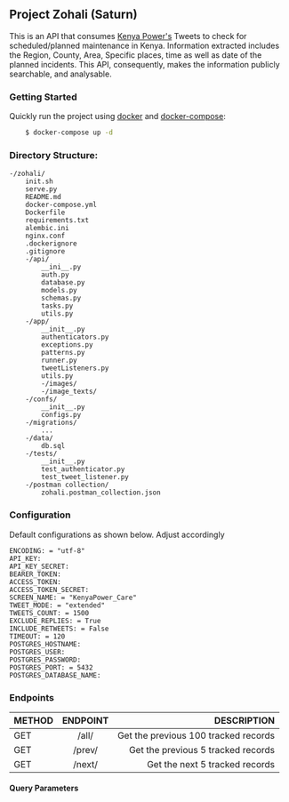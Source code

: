 ## Project Zohali (Saturn)

This is an API that consumes [Kenya Power's](https://twitter.com/KenyaPower_Care) Tweets to check for scheduled/planned maintenance in Kenya.
Information extracted includes the Region, County, Area, Specific places, time as well as date of the planned incidents.
This API, consequently, makes the information publicly searchable, and analysable.

### Getting Started

Quickly run the project using [docker](https://www.docker.com/) and
[docker-compose](https://docs.docker.com/compose/):

```bash
    $ docker-compose up -d
```

### Directory Structure:

    -/zohali/
        init.sh
        serve.py
        README.md
        docker-compose.yml
        Dockerfile
        requirements.txt
        alembic.ini
        nginx.conf
        .dockerignore
        .gitignore
        -/api/
            __ini__.py
            auth.py
            database.py
            models.py
            schemas.py
            tasks.py
            utils.py
        -/app/
            __init__.py
            authenticators.py
            exceptions.py
            patterns.py
            runner.py
            tweetListeners.py
            utils.py
            -/images/
            -/image_texts/
        -/confs/
            __init__.py
            configs.py
        -/migrations/
            ...
        -/data/
            db.sql
        -/tests/
            __init__.py
            test_authenticator.py
            test_tweet_listener.py
        -/postman collection/
            zohali.postman_collection.json

### Configuration

Default configurations as shown below. Adjust accordingly

    ENCODING: = "utf-8"
    API_KEY:
    API_KEY_SECRET:
    BEARER_TOKEN:
    ACCESS_TOKEN:
    ACCESS_TOKEN_SECRET:
    SCREEN_NAME: = "KenyaPower_Care"
    TWEET_MODE: = "extended"
    TWEETS_COUNT: = 1500
    EXCLUDE_REPLIES: = True
    INCLUDE_RETWEETS: = False
    TIMEOUT: = 120
    POSTGRES_HOSTNAME:
    POSTGRES_USER:
    POSTGRES_PASSWORD:
    POSTGRES_PORT: = 5432
    POSTGRES_DATABASE_NAME:

### Endpoints

| METHOD | ENDPOINT |                          DESCRIPTION |
| ------ | :------: | -----------------------------------: |
| GET    |  /all/   | Get the previous 100 tracked records |
| GET    |  /prev/  |   Get the previous 5 tracked records |
| GET    |  /next/  |       Get the next 5 tracked records |


#### Query Parameters

